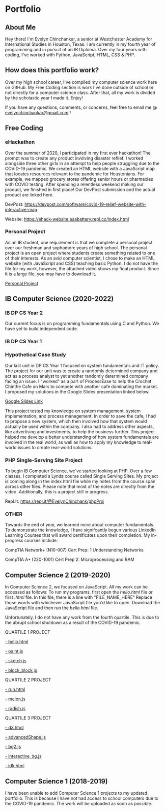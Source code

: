 # Portfolio

## About Me
Hey there! I'm Evelyn Chinchankar, a senior at Westchester Academy for International Studies in Houston, Texas. I am currently in my fourth year of programming and in pursuit of an IB Diploma. Over my four years with coding, I've worked with Python, JavaScript, HTML, CSS & PHP. 

## How does this portfolio work?
Over my high school career, I've compiled my computer science work here on GitHub. My Free Coding section is work I've done outside of school or not directly for a computer science class. After that, all my work is divided by the scholastic year I made it. Enjoy!

If you have any questions, comments, or concerns, feel free to email me @ evelynchinchankar@gmail.com !

## Free Coding
### eHackathon
Over the summer of 2020, I participated in my first ever hackathon! The prompt was to create any product involving disaster reflief. I worked alongside three other girls in an attempt to help people struggling due to the COVID-19 pandemic. We created an HTML website with a JavaScript map that locates resources relevant to the pandemic for Houstonians. For example, we mapped grocery stores offering senior hours or pharmacies with COVID testing. After spending a relentless weekend making our product, we finished in first place! Our DevPost submission and the actual product are linked here. 

DevPost: https://devpost.com/software/covid-19-relief-website-with-interactive-map

Website: https://ehack-website.aaabattery.repl.co/index.html

### Personal Project
As an IB student, one requirement is that we complete a personal project over our freshman and sophomore years of high school. The personal project is an open project where students create something related to one of their interests. As an avid computer scientist, I chose to make an HTML website (with JavaScript and CSS) teaching basic Python. I do not have the file for my work, however, the attached video shows my final product. Since it is a large file, you may have to download it. 

[Personal Project](https://github.com/evelynchinchankar/evelynchinchankar/blob/main/pp.html%20video.mov)

## IB Computer Science (2020-2022)
### IB DP CS Year 2
Our current focus is on programming fundamentals using C and Python. We have yet to build independent code.

### IB DP CS Year 1

### Hypothetical Case Study
Our last unit in DP CS Year 1 focused on system fundamentals and IT policy. The project for our unit was to create a randomly determined company and act as a process analyst to yet another randomly determined company facing an issue. I "worked" as a part of ProcessEase to help the Crochet Chinthe Cafe on Mars to compete with another cafe dominating the market. I proposed my solutions in the Google Slides presentation linked below. 

[Google Slides Link](https://docs.google.com/presentation/d/1SyaNTRU3RDyw8wJcXKkNfhftmR9vhAEHuOiH0gnl_oU/edit?usp=sharing)

This project tested my knowledge on system management, system implementation, and process management. In order to save the cafe, I had to propose a new system, which then involved how that system would actually be used within the company. I also had to address other aspects, like advertising and investments, to help the business further. This project helped me develop a better understanding of how system fundamentals are involved in the real world, as well as how to apply my knowledge to real-world issues to create real-world solutions. 

### PHP Single-Serving Site Project
To begin IB Computer Science, we've started looking at PHP. Over a few classes, I completed a Lynda course called Single Serving Sites. My project is coming along in the index.html file while my notes from the course span across other files. Please note that most of the notes are directly from the video. Additionally, this is a project still in progress.

Repl.It: https://repl.it/@EvelynChinchank/phpProj

### OTHER
Towards the end of year, we learned more about computer fundamentals. To demonstrate the knowledge, I have signifcantly begun various LinkedIn Learning Courses that will award certificates upon their completion. My in-progress courses include:

CompTIA Network+ (N10-007) Cert Prep: 1 Understanding Networks

CompTIA A+ (220-1001) Cert Prep 2: Microprocessing and RAM

## Computer Science 2 (2019-2020)
In Computer Science 2, we focused on JavaScript. All my work can be accessed as follows:
To run my programs, first open the _hello.html_ file or first _.html_ file. 
In this file, there is a line with "FILE_NAME_HERE"
Replace those words with whichever JavaScript file you'd like to open.
Download the JavaScript file and then run the _hello.html_ file.

Unfortunately, I do not have any work from the fourth quartile. This is due to the abrupt school shutdown as a result of the COVID-19 pandemic. 

QUARTILE 1 PROJECT

[- hello.html](https://github.com/chinceve000/Portfoli-Yo/blob/master/hello.html)

[- paint.js](https://github.com/chinceve000/Portfoli-Yo/blob/master/paint.js)

[- sketch.js](https://github.com/chinceve000/Portfoli-Yo/blob/master/sketch.js)

[- block_block.js](https://github.com/chinceve000/Portfoli-Yo/blob/master/block_block.js)

QUARTILE 2 PROJECT

[- run.html](https://github.com/chinceve000/Portfoli-Yo/blob/master/run.html)

[- melon.js](https://github.com/chinceve000/Portfoli-Yo/blob/master/fruit.js)

[- radish.js](https://github.com/chinceve000/Portfoli-Yo/blob/master/radish.js)

QUARTILE 3 PROJECT

[- d3.html](https://github.com/chinceve000/Portfoli-Yo/blob/master/d3.html)

[- advancedShape.js](https://github.com/chinceve000/Portfoli-Yo/blob/master/advancedShape.js)

[- bg2.js](https://github.com/chinceve000/Portfoli-Yo/blob/master/bg2.js)

[- interactive_bg.js](https://github.com/chinceve000/Portfoli-Yo/blob/master/interactive_bg.js)

[- idk.html](https://github.com/chinceve000/Portfoli-Yo/blob/master/idk.html)


## Computer Science 1 (2018-2019)
I have been unable to add Computer Science 1 projects to my updated portfolio. This is because I have not had access to school computers due to the COVID-19 pandemic. The work will be uploaded as soon as possible. 
